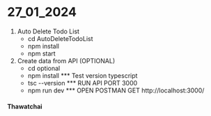 # 27_01_2024
1. Auto Delete Todo List
     - cd AutoDeleteTodoList
     - npm install
     - npm start
2. Create data from API (OPTIONAL)
     - cd optional
     - npm install
     *** Test version typescript
     - tsc --version
     *** RUN API PORT 3000
     - npm run dev
     *** OPEN POSTMAN 
      GET http://localhost:3000/
#### Thawatchai #####